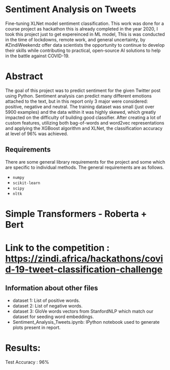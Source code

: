 # Sentiment Analysis on Tweets
Fine-tuning XLNet model sentiment classification.
This work was done for a course project as hackathon this is already completed in the year 2020, I took this project just to get expereinced in ML model, This is was conducted in the time of lockdowns, remote work, and general uncertainty, by #ZindiWeekendz offer data scientists the opportunity to continue to develop their skills while contributing to practical, open-source AI solutions to help in the battle against COVID-19.

# Abstract

The goal of this project was to predict sentiment for the given Twitter post using Python. Sentiment analysis can predict many different emotions attached to the text, but in this report only 3 major were considered: positive, negative and neutral. The training dataset was small (just over 5900 examples) and the data within it was highly skewed, which greatly impacted on the difficulty of building good classifier. After creating a lot of custom features, utilizing both bag-of-words and word2vec representations and applying the XGBoost algorithm and XLNet, the classification accuracy at level of 96% was achieved.

## Requirements

There are some general library requirements for the project and some which are specific to individual methods. The general requirements are as follows.  
* `numpy`
* `scikit-learn`
* `scipy`
* `nltk`

# Simple Transformers - Roberta + Bert
# Link to the competition : https://zindi.africa/hackathons/covid-19-tweet-classification-challenge


## Information about other files

* dataset 1: List of positive words.
* dataset 2: List of negative words.
* dataset 3: GloVe words vectors from StanfordNLP which match our dataset for seeding word embeddings.
* Sentiment_Analysis_Tweets.ipynb: IPython notebook used to generate plots present in report.

# Results:

Test Accuracy : 96%
